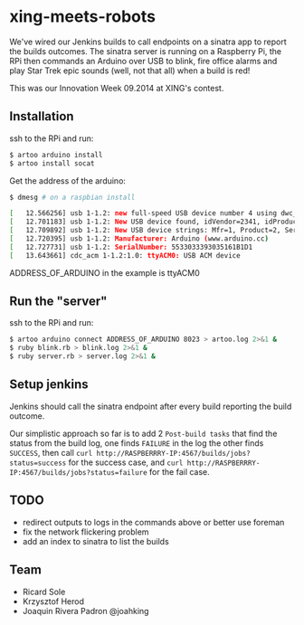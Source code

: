 # xing-meets-robots

We've wired our Jenkins builds to call endpoints on a sinatra app to report the builds outcomes.
The sinatra server is running on a Raspberry Pi, the RPi then commands an Arduino over USB to blink,
fire office alarms and play Star Trek epic sounds (well, not that all) when a build is red!

This was our Innovation Week 09.2014 at XING's contest.

## Installation

ssh to the RPi and run:

```bash
$ artoo arduino install
$ artoo install socat
```

Get the address of the arduino:

```bash
$ dmesg # on a raspbian install

[   12.566256] usb 1-1.2: new full-speed USB device number 4 using dwc_otg
[   12.701183] usb 1-1.2: New USB device found, idVendor=2341, idProduct=0043
[   12.709892] usb 1-1.2: New USB device strings: Mfr=1, Product=2, SerialNumber=220
[   12.720395] usb 1-1.2: Manufacturer: Arduino (www.arduino.cc)
[   12.727731] usb 1-1.2: SerialNumber: 5533033393035161B1D1
[   13.643661] cdc_acm 1-1.2:1.0: ttyACM0: USB ACM device
```

ADDRESS_OF_ARDUINO in the example is ttyACM0

## Run the "server"

ssh to the RPi and run:

 ```bash
$ artoo arduino connect ADDRESS_OF_ARDUINO 8023 > artoo.log 2>&1 &
$ ruby blink.rb > blink.log 2>&1 &
$ ruby server.rb > server.log 2>&1 &
```

## Setup jenkins

Jenkins should call the sinatra endpoint after every build reporting the build outcome.

Our simplistic approach so far is to add 2 `Post-build tasks` that find the status from the build log,
one finds `FAILURE` in the log the other finds `SUCCESS`,
then call `curl http://RASPBERRRY-IP:4567/builds/jobs?status=success` for the success case, and `curl http://RASPBERRRY-IP:4567/builds/jobs?status=failure` for the fail case.

## TODO

- redirect outputs to logs in the commands above or better use foreman
- fix the network flickering problem
- add an index to sinatra to list the builds

## Team

- Ricard Sole
- Krzysztof Herod
- Joaquin Rivera Padron @joahking

